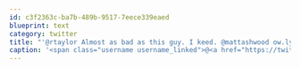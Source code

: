 ```yaml
---
id: c3f2363c-ba7b-489b-9517-7eece339eaed
blueprint: text
category: twitter
title: "'@rtaylor Almost as bad as this guy. I keed. @mattashwood ow.ly/9klIc"
caption: '<span class="username username_linked">@<a href="https://twitter.com/rtaylor" title="Elon Musk">rtaylor</a></span> Almost as bad as this guy. I keed. <span class="username username_linked">@<a href="https://twitter.com/mattashwood" title="Matt Ashwood">mattashwood</a></span> <a href="http://ow.ly/9klIc" title="http://ow.ly/9klIc" class="link link_untco">ow.ly/9klIc</a>'
---
```

